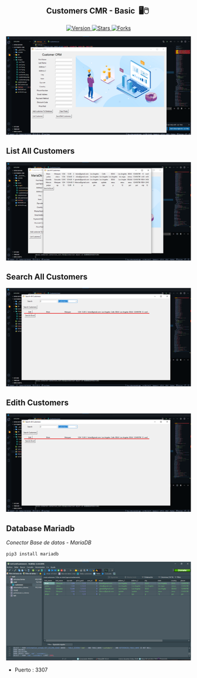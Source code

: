 
<h2 align="center">Customers CMR - Basic &nbsp;🖥🖱&nbsp;</h2>

<p align="center">
  
  <a href="https://github.com/BrianMarquez3/Customers-CRMe/tags">
    <img src="https://img.shields.io/github/tag/BrianMarquez3/Customers-CRM.svg?label=version&style=flat" alt="Version">
  </a>
  <a href="https://github.com/BrianMarquez3/Customers-CRM/stargazers">
    <img src="https://img.shields.io/github/stars/BrianMarquez3/Customers-CRM.svg?style=flat" alt="Stars">
  </a>
  <a href="https://github.com/BrianMarquez3/Customers-CRM/network">
    <img src="https://img.shields.io/github/forks/BrianMarquez3/Customers-CRM.svg?style=flat" alt="Forks">
  </a> 
</p>
  
![python](./images/cmr.png)

## List All Customers

![python](./images/cmr2.png)

## Search All Customers

![python](./images/cmr3.png)

## Edith Customers

![python](./images/cmr3.png)

## Database Mariadb

_Conector Base de datos - MariaDB_

```
pip3 install mariadb
```

![python](./images/mariadb.png)
- Puerto : 3307

